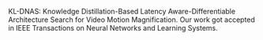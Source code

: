 KL-DNAS: Knowledge Distillation-Based Latency Aware-Differentiable Architecture Search for Video Motion Magnification.
Our work got accepted in IEEE Transactions on Neural Networks and Learning Systems. 
